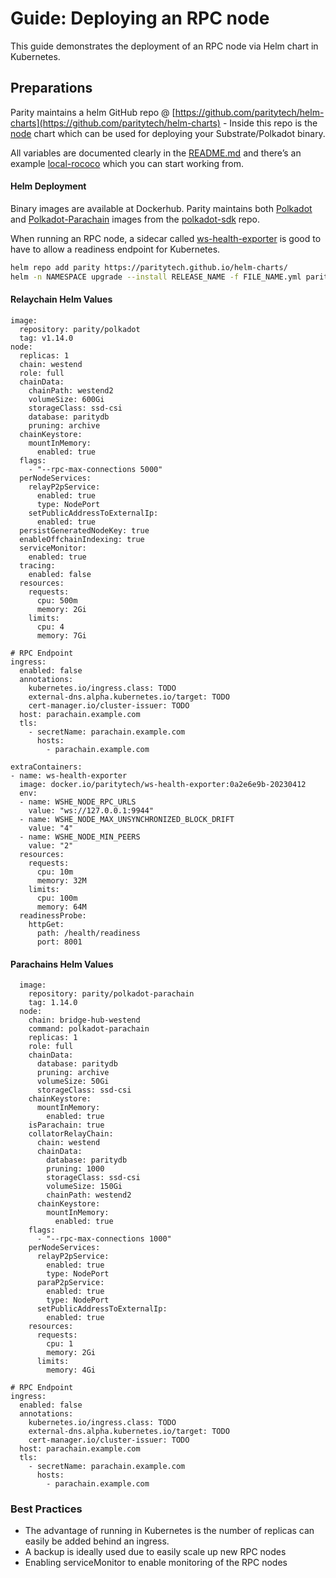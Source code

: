 # Guide: Deploying an RPC node

This guide demonstrates the deployment of an RPC node via Helm chart in Kubernetes.


## Preparations

Parity maintains a helm GitHub repo @ [https://github.com/paritytech/helm-charts](https://github.com/paritytech/helm-charts) - Inside this repo is the [node](https://github.com/paritytech/helm-charts/tree/main/charts/node) chart which can be used for deploying your Substrate/Polkadot binary.

All variables are documented clearly in the [README.md](https://github.com/paritytech/helm-charts/blob/main/charts/node/README.md) and there’s an example [local-rococo](https://github.com/paritytech/helm-charts/tree/main/charts/node/examples/local-rococo) which you can start working from.


#### Helm Deployment


Binary images are available at Dockerhub. Parity maintains both [Polkadot](https://hub.docker.com/r/parity/polkadot) and [Polkadot-Parachain](https://hub.docker.com/r/parity/polkadot-parachain) images from the [polkadot-sdk](https://github.com/paritytech/polkadot-sdk) repo.

When running an RPC node, a sidecar called [ws-health-exporter](https://github.com/paritytech/scripts/tree/master/dockerfiles/ws-health-exporter) is good to have to allow a readiness endpoint for Kubernetes.


```bash
helm repo add parity https://paritytech.github.io/helm-charts/
helm -n NAMESPACE upgrade --install RELEASE_NAME -f FILE_NAME.yml parity/node
```

#### Relaychain Helm Values

```
image:
  repository: parity/polkadot
  tag: v1.14.0
node:
  replicas: 1
  chain: westend
  role: full
  chainData:
    chainPath: westend2
    volumeSize: 600Gi
    storageClass: ssd-csi
    database: paritydb
    pruning: archive
  chainKeystore:
    mountInMemory:
      enabled: true
  flags:
    - "--rpc-max-connections 5000"
  perNodeServices:
    relayP2pService:
      enabled: true
      type: NodePort
    setPublicAddressToExternalIp:
      enabled: true
  persistGeneratedNodeKey: true
  enableOffchainIndexing: true
  serviceMonitor:
    enabled: true
  tracing:
    enabled: false
  resources:
    requests:
      cpu: 500m
      memory: 2Gi
    limits:
      cpu: 4
      memory: 7Gi

# RPC Endpoint
ingress:
  enabled: false
  annotations:
    kubernetes.io/ingress.class: TODO
    external-dns.alpha.kubernetes.io/target: TODO
    cert-manager.io/cluster-issuer: TODO
  host: parachain.example.com
  tls:
    - secretName: parachain.example.com
      hosts:
        - parachain.example.com

extraContainers:
- name: ws-health-exporter
  image: docker.io/paritytech/ws-health-exporter:0a2e6e9b-20230412
  env:
  - name: WSHE_NODE_RPC_URLS
    value: "ws://127.0.0.1:9944"
  - name: WSHE_NODE_MAX_UNSYNCHRONIZED_BLOCK_DRIFT
    value: "4"
  - name: WSHE_NODE_MIN_PEERS
    value: "2"
  resources:
    requests:
      cpu: 10m
      memory: 32M
    limits:
      cpu: 100m
      memory: 64M
  readinessProbe:
    httpGet:
      path: /health/readiness
      port: 8001
```

#### Parachains Helm Values

```
  image:
    repository: parity/polkadot-parachain
    tag: 1.14.0
  node:
    chain: bridge-hub-westend
    command: polkadot-parachain
    replicas: 1
    role: full
    chainData:
      database: paritydb
      pruning: archive
      volumeSize: 50Gi
      storageClass: ssd-csi
    chainKeystore:
      mountInMemory:
        enabled: true
    isParachain: true
    collatorRelayChain:
      chain: westend
      chainData:
        database: paritydb
        pruning: 1000
        storageClass: ssd-csi
        volumeSize: 150Gi
        chainPath: westend2
      chainKeystore:
        mountInMemory:
          enabled: true
    flags:
      - "--rpc-max-connections 1000"
    perNodeServices:
      relayP2pService:
        enabled: true
        type: NodePort
      paraP2pService:
        enabled: true
        type: NodePort
      setPublicAddressToExternalIp:
        enabled: true
    resources:
      requests:
        cpu: 1
        memory: 2Gi
      limits:
        memory: 4Gi
        
# RPC Endpoint
ingress:
  enabled: false
  annotations:
    kubernetes.io/ingress.class: TODO
    external-dns.alpha.kubernetes.io/target: TODO
    cert-manager.io/cluster-issuer: TODO
  host: parachain.example.com
  tls:
    - secretName: parachain.example.com
      hosts:
        - parachain.example.com
```

### Best Practices

* The advantage of running in Kubernetes is the number of replicas can easily be added behind an ingress. 
* A backup is ideally used due to easily scale up new RPC nodes
* Enabling serviceMonitor to enable monitoring of the RPC nodes